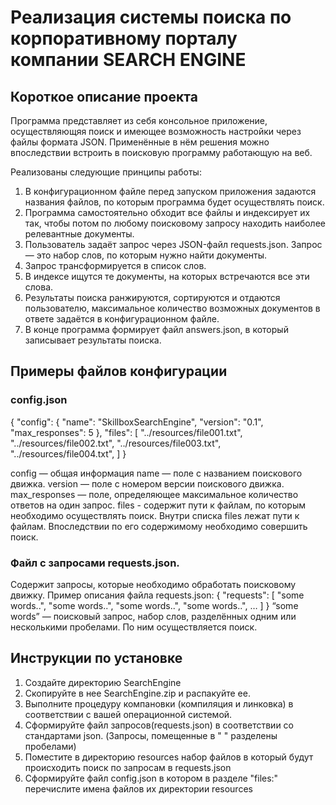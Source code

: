 # Реализация системы поиска по корпоративному порталу компании SEARCH ENGINE
## Короткое описание проекта
Программа представляет из себя консольное приложение, осуществляющяя поиск и имеющее возможность настройки через файлы формата
JSON. Применённые в нём решения можно впоследствии встроить в поисковую программу работающую на веб.

Реализованы следующие принципы работы:
1. В конфигурационном файле перед запуском приложения задаются названия
файлов, по которым программа будет осуществлять поиск.
2. Программа самостоятельно обходит все файлы и индексирует их так, чтобы потом по любому поисковому запросу находить наиболее
релевантные документы.
3. Пользователь задаёт запрос через JSON-файл requests.json. Запрос — это
набор слов, по которым нужно найти документы.
4. Запрос трансформируется в список слов.
5. В индексе ищутся те документы, на которых встречаются все эти слова. 
6. Результаты поиска ранжируются, сортируются и отдаются пользователю,
максимальное количество возможных документов в ответе задаётся в конфигурационном файле.
7. В конце программа формирует файл answers.json, в который записывает
результаты поиска.

## Примеры файлов конфигурации
### config.json
{
    "config": {
        "name": "SkillboxSearchEngine",
        "version": "0.1",
        "max_responses": 5
    },
    "files": [
        "../resources/file001.txt",
        "../resources/file002.txt",
        "../resources/file003.txt",
        "../resources/file004.txt",
    ]
}

config — общая информация
    name — поле с названием поискового движка. 
    version — поле с номером версии поискового движка. 
    max_responses — поле, определяющее максимальное количество ответов на один запрос.
files - содержит пути к файлам, по которым необходимо осуществлять поиск. 
    Внутри списка files лежат пути к файлам. Впоследствии по его содержимому необходимо совершить поиск.

### Файл с запросами requests.json.
Cодержит запросы, которые необходимо обработать поисковому движку.
Пример описания файла requests.json:
{
    "requests": [
        "some words..",
        "some words..",
        "some words..",
        "some words..",
        …
    ]
}
“some words” — поисковый запрос, набор слов, разделённых одним или несколькими пробелами.
По ним осуществляется поиск.


## Инструкции по установке
1. Создайте директорию SearchEngine
2. Cкопируйте в нее SearchEngine.zip и распакуйте ее.
3. Выполните процедуру компановки (компиляция и линковка) в соответствии с вашей операционной системой.
4. Сформируйте файл запросов(requests.json) в соответствии со стандартами json. (Запросы, помещенные в " " разделены пробелами)
5. Поместите в директорию resources набор файлов в который будут происходить поиск по запросам в requests.json
6. Сформируйте файл config.json в котором в разделе "files:" перечислите имена файлов их директории resources
